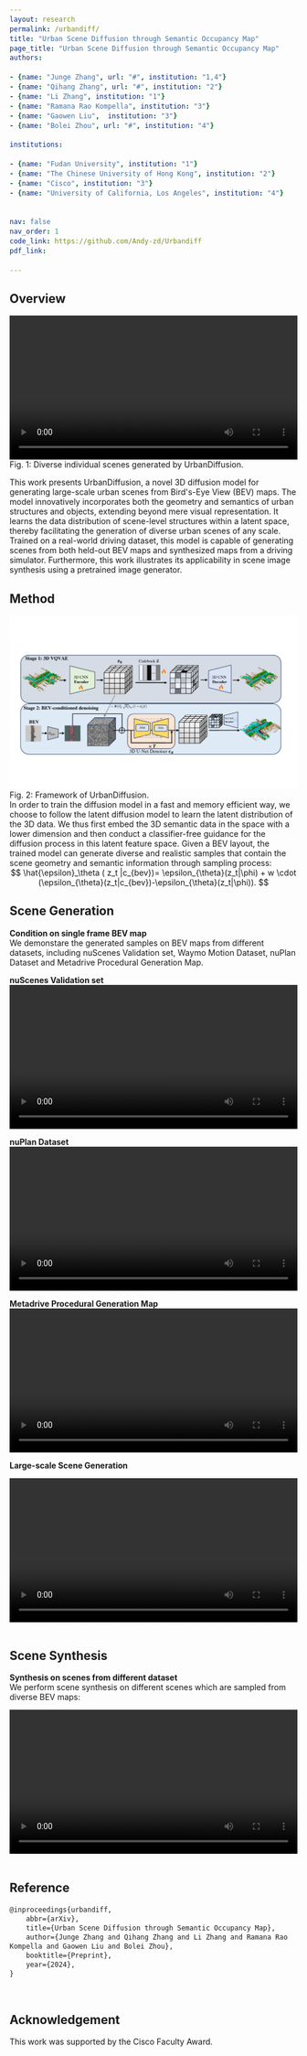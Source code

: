 ```yaml
---
layout: research
permalink: /urbandiff/
title: "Urban Scene Diffusion through Semantic Occupancy Map"
page_title: "Urban Scene Diffusion through Semantic Occupancy Map"
authors:

- {name: "Junge Zhang", url: "#", institution: "1,4"}
- {name: "Qihang Zhang", url: "#", institution: "2"}
- {name: "Li Zhang", institution: "1"}
- {name: "Ramana Rao Kompella", institution: "3"}
- {name: "Gaowen Liu",  institution: "3"}
- {name: "Bolei Zhou", url: "#", institution: "4"}

institutions:

- {name: "Fudan University", institution: "1"}
- {name: "The Chinese University of Hong Kong", institution: "2"}
- {name: "Cisco", institution: "3"}
- {name: "University of California, Los Angeles", institution: "4"}


nav: false
nav_order: 1
code_link: https://github.com/Andy-zd/Urbandiff
pdf_link: 

---
```





## Overview
<div class="teaser">
    <video style="display:block; width:100%; height:auto;" controls autoplay loop>
                    <source src="https://github.com/Andy-zd/material/releases/download/videos/waymo.mp4" type="video/mp4">
    </video>
    <div class="teaser-caption">
        Fig. 1: Diverse individual scenes generated by UrbanDiffusion.
    </div>
</div>

This work presents UrbanDiffusion, a novel 3D diffusion model for generating large-scale urban scenes from Bird's-Eye View (BEV) maps. The model innovatively incorporates both the geometry and semantics of urban structures and objects, extending beyond mere visual representation. It learns the data distribution of scene-level structures within a latent space, thereby facilitating the generation of diverse urban scenes of any scale. Trained on a real-world driving dataset, this model is capable of generating scenes from both held-out BEV maps and synthesized maps from a driving simulator. Furthermore, this work illustrates its applicability in scene image synthesis using a pretrained image generator. 

<!--research-section-splitter-->

## Method

<div class="teaser">
    <img src="../assets/img/urbandiff/occ_pipeline.pdf">
    <div class="teaser-caption">
        Fig. 2: Framework of UrbanDiffusion.
    </div>
</div>
In order to train the diffusion model in a fast and memory efficient way, we choose to follow the latent diffusion model to learn the latent distribution of the 3D data. We thus first embed the 3D semantic data in the space with a lower dimension and then conduct a classifier-free guidance for the diffusion process in this latent feature space. Given a BEV layout, the trained model can generate diverse and realistic samples
that contain the scene geometry and semantic information through sampling process:
<div align="center">
$$
\hat{\epsilon}_\theta ( z_t |c_{bev})=  \epsilon_{\theta}(z_t|\phi) + w \cdot (\epsilon_{\theta}(z_t|c_{bev})-\epsilon_{\theta}(z_t|\phi)).
$$
</div>


<!--research-section-splitter-->


## Scene Generation
**Condition on single frame BEV map**
<br>
We demonstare the generated samples on BEV maps from different datasets, including nuScenes Validation set, Waymo Motion Dataset, nuPlan Dataset and Metadrive Procedural Generation Map.

<strong>nuScenes Validation set</strong>
<video style="display:block; width:100%; height:auto;" controls autoplay loop>
    <source src="https://github.com/Andy-zd/material/releases/download/videos/nusc_val.mp4" type="video/mp4">
</video>

<strong>nuPlan Dataset</strong>
<video style="display:block; width:100%; height:auto;" controls autoplay loop>
    <source src="https://github.com/Andy-zd/material/releases/download/videos/nuplan.mp4" type="video/mp4">
</video>

<strong>Metadrive Procedural Generation Map</strong>
<video style="display:block; width:100%; height:auto;" controls autoplay loop>
    <source src="https://github.com/Andy-zd/material/releases/download/videos/pgmap.mp4" type="video/mp4">
</video>

**Large-scale Scene Generation**

<video style="display:block; width:100%; height:auto;" controls autoplay loop>
  <source src="https://github.com/Andy-zd/material/releases/download/videos/large_scene_generation.mp4" type="video/mp4">
</video>
<br>

<!--research-section-splitter-->


## Scene Synthesis
**Synthesis on scenes from different dataset**
<br>
We perform scene synthesis on different scenes which are sampled from diverse BEV maps:

<video style="display:block; width:100%; height:auto;" controls autoplay loop>
  <source src="https://github.com/Andy-zd/material/releases/download/videos/short_scene_synthesis.mp4" type="video/mp4">
</video>
<br>

<!--research-section-splitter-->



## Reference

```plain
@inproceedings{urbandiff,
    abbr={arXiv},
    title={Urban Scene Diffusion through Semantic Occupancy Map},
    author={Junge Zhang and Qihang Zhang and Li Zhang and Ramana Rao Kompella and Gaowen Liu and Bolei Zhou},
    booktitle={Preprint},
    year={2024},
}
```

<br>
<!--research-section-splitter-->

## Acknowledgement

This work was supported by the Cisco Faculty Award.

